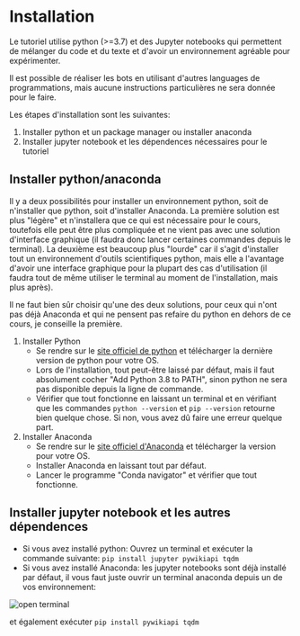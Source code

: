 # Installation

Le tutoriel utilise python (>=3.7) et des Jupyter notebooks qui permettent de mélanger du code et du texte et d'avoir un environnement agréable pour expérimenter.

Il est possible de réaliser les bots en utilisant d'autres languages de programmations, mais aucune instructions particulières ne sera donnée pour le faire.

Les étapes d'installation sont les suivantes:
1. Installer python et un package manager ou installer anaconda
2. Installer jupyter notebook et les dépendences nécessaires pour le tutoriel

## Installer python/anaconda
Il y a deux possibilités pour installer un environnement python, soit de n'installer que python, soit d'installer Anaconda. La première solution est plus "légère" et n'installera que ce qui est nécessaire pour le cours, toutefois elle peut être plus compliquée et ne vient pas avec une solution d'interface graphique (il faudra donc lancer certaines commandes depuis le terminal). La deuxième est beaucoup plus "lourde" car il s'agit d'installer tout un environnement d'outils scientifiques python, mais elle a l'avantage d'avoir une interface graphique pour la plupart des cas d'utilisation (il faudra tout de même utiliser le terminal au moment de l'installation, mais plus après).

Il ne faut bien sûr choisir qu'une des deux solutions, pour ceux qui n'ont pas déjà Anaconda et qui ne pensent pas refaire du python en dehors de ce cours, je conseille la première.

1. Installer Python
    - Se rendre sur le [site officiel de python](https://www.python.org/downloads/) et télécharger la dernière version de python pour votre OS.
    - Lors de l'installation, tout peut-être laissé par défaut, mais il faut absolument cocher "Add Python 3.8 to PATH", sinon python ne sera pas disponible depuis la ligne de commande.
    - Vérifier que tout fonctionne en laissant un terminal et en vérifiant que les commandes `python --version` et `pip --version` retourne bien quelque chose. Si non, vous avez dû faire une erreur quelque part.
2. Installer Anaconda
    - Se rendre sur le [site officiel d'Anaconda](https://www.anaconda.com/distribution/) et télécharger la version pour votre OS.
    - Installer Anaconda en laissant tout par défaut.
    - Lancer le programme "Conda navigator" et vérifier que tout fonctionne.
    
## Installer jupyter notebook et les autres dépendences
- Si vous avez installé python: Ouvrez un terminal et exécuter la commande suivante: `pip install jupyter pywikiapi tqdm`
- Si vous avez installé Anaconda: les jupyter notebooks sont déjà installé par défaut, il vous faut juste ouvrir un terminal anaconda depuis un de vos environnement:

![open terminal](https://i.stack.imgur.com/EiiFc.png "Ouvrir un termnial")

et également exécuter `pip install pywikiapi tqdm`
